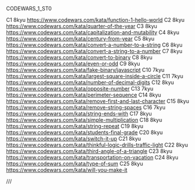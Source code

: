
CODEWARS_1_ST0

С1 8kyu https://www.codewars.com/kata/function-1-hello-world
С2 8kyu https://www.codewars.com/kata/quarter-of-the-year
С3 8kyu https://www.codewars.com/kata/capitalization-and-mutability
С4 8kyu https://www.codewars.com/kata/century-from-year
С5 8kyu https://www.codewars.com/kata/convert-a-number-to-a-string
С6 8kyu https://www.codewars.com/kata/convert-a-string-to-a-number
С7 8kyu https://www.codewars.com/kata/convert-to-binary
С8 8kyu https://www.codewars.com/kata/even-or-odd
С9 8kyu https://www.codewars.com/kata/fake-binary/javascript
С10 7kyu https://www.codewars.com/kata/largest-square-inside-a-circle
С11 7kyu https://www.codewars.com/kata/number-of-decimal-digits
С12 8kyu https://www.codewars.com/kata/opposite-number
С13 7kyu https://www.codewars.com/kata/perimeter-sequence
С14 8kyu https://www.codewars.com/kata/remove-first-and-last-character
С15 8kyu https://www.codewars.com/kata/remove-string-spaces
С16 7kyu https://www.codewars.com/kata/string-ends-with
С17 8kyu https://www.codewars.com/kata/simple-multiplication
С18 8kyu https://www.codewars.com/kata/string-repeat
С19 8kyu https://www.codewars.com/kata/students-final-grade
С20 8kyu https://www.codewars.com/kata/switch-it-up
С21 8kyu https://www.codewars.com/kata/thinkful-logic-drills-traffic-light
С22 8kyu https://www.codewars.com/kata/third-angle-of-a-triangle
С23 8kyu https://www.codewars.com/kata/transportation-on-vacation
С24 8kyu https://www.codewars.com/kata/type-of-sum
С25 8kyu https://www.codewars.com/kata/will-you-make-it

///
